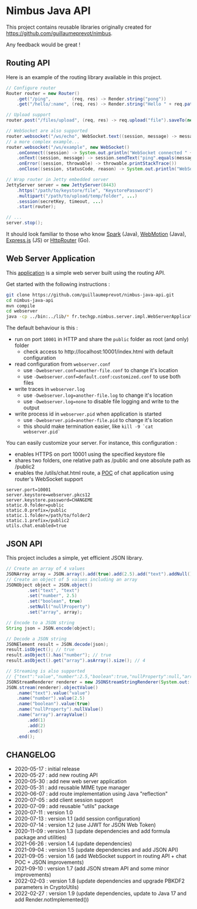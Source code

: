 # Nimbus Java API

This project contains reusable libraries originally created for https://github.com/guillaumeprevot/nimbus.

Any feedback would be great !

## Routing API

Here is an example of the routing library available in this project.

```java
// Configure router
Router router = new Router()
	.get("/ping",        (req, res) -> Render.string("pong"))
	.get("/hello/:name", (req, res) -> Render.string("Hello " + req.pathParameter(":name") + "!"));

// Upload support
router.post("/files/upload", (req, res) -> req.upload("file").saveTo(new File(...)));

// WebSocket are also supported
router.websocket("/ws/echo", WebSocket.text((session, message) -> message));
// a more complex example...
router.websocket("/ws/example", new WebSocket()
	.onConnect((session) -> System.out.println("WebSocket connected " + session))
	.onText((session, message) -> session.sendText("ping".equals(message) ? "pong" : message))
	.onError((session, throwable) -> throwable.printStackTrace())
	.onClose((session, statusCode, reason) -> System.out.println("WebSocket closed " + session)));

// Wrap router in Jetty embedded server
JettyServer server = new JettyServer(8443)
	.https("/path/to/keystore/file", "KeystorePassword")
	.multipart("/path/to/upload/temp/folder", ...)
	.session(secretKey, timeout, ...)
	.start(router);

// ...
server.stop();
```

It should look familiar to those who know [Spark](http://sparkjava.com/) (Java), [WebMotion](https://github.com/webmotion-framework/webmotion) (Java), [Express.js](https://expressjs.com/) (JS) or [HttpRouter](https://github.com/julienschmidt/httprouter) (Go).

## Web Server Application

This [application](./src/fr/techgp/nimbus/server/impl/WebServerApplication.java) is a simple web server built using the routing API.

Get started with the following instructions :

```bash
git clone https://github.com/guillaumeprevot/nimbus-java-api.git
cd nimbus-java-api
mvn compile
cd webserver
java -cp ../bin:../lib/* fr.techgp.nimbus.server.impl.WebServerApplication
```

The default behaviour is this :

- run on port `10001` in HTTP and share the `public` folder as root (and only) folder
    - check access to http://localhost:10001/index.html with default configuration
- read configuration from `webserver.conf`
    - use `-Dwebserver.conf=another-file.conf` to change it's location
    - use `-Dwebserver.conf=default.conf:customized.conf` to use both files
- write traces in `webserver.log`
    - use `-Dwebserver.log=another-file.log` to change it's location
    - use `-Dwebserver.log=none` to disable file logging and write to the output
- write process id in `webserver.pid` when application is started
    - use `-Dwebserver.pid=another-file.pid` to change it's location
    - this should make termination easier, like ``kill -9 `cat webserver.pid` ``

You can easily customize your server. For instance, this configuration :
- enables HTTPS on port 10001 using the specified keystore file
- shares two folders, one relative path as /public and one absolute path as /public2
- enables the /utils/chat.html route, a [POC](./doc/chat-application.jpg) of chat application using router's WebSocket support

```properties
server.port=10001
server.keystore=webserver.pkcs12
server.keystore.password=CHANGEME
static.0.folder=public
static.0.prefix=/public
static.1.folder=/path/to/folder2
static.1.prefix=/public2
utils.chat.enabled=true
```

## JSON API

This project includes a simple, yet efficient JSON library.

```java
// Create an array of 4 values
JSONArray array = JSON.array().add(true).add(2.5).add("text").addNull();
// Create an object of 5 values including an array
JSONObject object = JSON.object()
		.set("text", "text")
		.set("number", 2.5)
		.set("boolean", true)
		.setNull("nullProperty")
		.set("array", array);

// Encode to a JSON string
String json = JSON.encode(object);

// Decode a JSON string
JSONElement result = JSON.decode(json);
result.isObject(); // true
result.asObject().has("number"); // true
result.asObject().get("array").asArray().size(); // 4

// Streaming is also supported
// {"text":"value","number":2.5,"boolean":true,"nullProperty":null,"array":[1,2]}
JSONStreamRenderer renderer = new JSONStreamStringRenderer(System.out::print);
JSON.stream(renderer).objectValue()
	.name("text").value("value")
	.name("number").value(2.5)
	.name("boolean").value(true)
	.name("nullProperty").nullValue()
	.name("array").arrayValue()
		.add(1)
		.add(2)
		.end()
	.end();
```

## CHANGELOG

- 2020-05-17 : initial release
- 2020-05-27 : add new routing API
- 2020-05-30 : add new web server application
- 2020-05-31 : add reusable MIME type manager
- 2020-06-07 : add route implementation using Java "reflection"
- 2020-07-05 : add client session support
- 2020-07-09 : add reusable "utils" package
- 2020-07-11 : version 1.0
- 2020-07-13 : version 1.1 (add session configuration)
- 2020-07-14 : version 1.2 (use JJWT for JSON Web Token)
- 2020-11-09 : version 1.3 (update dependencies and add formula package and utilities)
- 2021-06-26 : version 1.4 (update dependencies)
- 2021-09-04 : version 1.5 (update dependencies and add JSON API)
- 2021-09-05 : version 1.6 (add WebSocket support in routing API + chat POC + JSON improvements)
- 2021-09-10 : version 1.7 (add JSON stream API and some minor improvements)
- 2022-02-03 : version 1.8 (update dependencies and upgrade PBKDF2 parameters in CryptoUtils)
- 2022-02-27 : version 1.9 (update dependencies, update to Java 17 and add Render.notImplemented())
